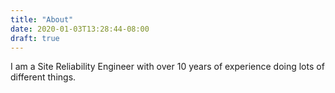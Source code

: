 ```yaml
---
title: "About"
date: 2020-01-03T13:28:44-08:00
draft: true
---
```


I am a Site Reliability Engineer with over 10 years of experience doing lots of different things. 